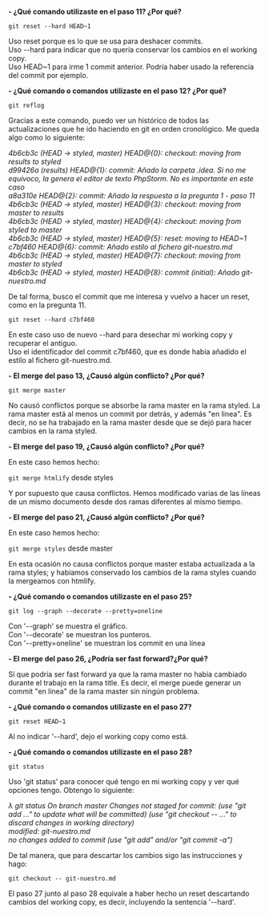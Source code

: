 **- ¿Qué comando utilizaste en el paso 11? ¿Por qué?**

`git reset --hard HEAD~1`

Uso reset porque es lo que se usa para deshacer commits. <br>
Uso --hard para indicar que no quería conservar los cambios en el working copy. <br>
Uso HEAD~1 para irme 1 commit anterior. Podría haber usado la referencia del commit por ejemplo.

**- ¿Qué comando o comandos utilizaste en el paso 12? ¿Por qué?**

`git reflog`

Gracias a este comando, puedo ver un histórico de todos las actualizaciones que he ido haciendo en git en orden cronológico. Me queda algo como lo siguiente: <br>

*4b6cb3c (HEAD -> styled, master) HEAD@{0}: checkout: moving from results to styled<br>*
*d99426a (results) HEAD@{1}: commit: Añado la carpeta .idea. Si no me equivoco, la genera el editor de texto PhpStorm. No es importante en este caso<br>*
*a8a310e HEAD@{2}: commit: Añado la respuesta a la pregunta 1 - paso 11<br>*
*4b6cb3c (HEAD -> styled, master) HEAD@{3}: checkout: moving from master to results<br>*
*4b6cb3c (HEAD -> styled, master) HEAD@{4}: checkout: moving from styled to master<br>*
*4b6cb3c (HEAD -> styled, master) HEAD@{5}: reset: moving to HEAD~1<br>*
*c7bf460 HEAD@{6}: commit: Añado estilo al fichero git-nuestro.md<br>*
*4b6cb3c (HEAD -> styled, master) HEAD@{7}: checkout: moving from master to styled<br>*
*4b6cb3c (HEAD -> styled, master) HEAD@{8}: commit (initial): Añado git-nuestro.md<br>*

De tal forma, busco el commit que me interesa y vuelvo a hacer un reset, como en la pregunta 11.

`git reset --hard c7bf460`

En este caso uso de nuevo --hard para desechar mi working copy y recuperar el antiguo.<br>
Uso el identificador del commit c7bf460, que es donde había añadido el estilo al fichero git-nuestro.md.

**- El merge del paso 13, ¿Causó algún conflicto? ¿Por qué?**

`git merge master`

No causó conflictos porque se absorbe la rama master en la rama styled. La rama master está al menos un commit por detrás, y además "en linea". Es decir, no se ha trabajado en la rama master desde que se dejó para hacer cambios en la rama styled.

**- El merge del paso 19, ¿Causó algún conflicto? ¿Por qué?**

En este caso hemos hecho:
 
 `git merge htmlify` desde styles
 
 Y por supuesto que causa conflictos. Hemos modificado varias de las líneas de un mismo documento desde dos ramas diferentes al mismo tiempo.
 
 **- El merge del paso 21, ¿Causó algún conflicto? ¿Por qué?**
 
 En este caso hemos hecho:
  
  `git merge styles` desde master
  
 En esta ocasión no causa conflictos porque master estaba actualizada a la rama styles; y habíamos conservado los cambios de la rama styles cuando la mergeamos con htmlify.
  
 
**- ¿Qué comando o comandos utilizaste en el paso 25?**
 
  `git log --graph --decorate --pretty=oneline`
  
  Con '--graph' se muestra el gráfico.<br>
  Con '--decorate' se muestran los punteros.<br>
  Con '--pretty=oneline' se muestran los commit en una línea
  
**- El merge del paso 26, ¿Podría ser fast forward?¿Por qué?**

Sí que podría ser fast forward ya que la rama master no había cambiado durante el trabajo en la rama title. Es decir, el merge puede generar un commit "en linea" de la rama master sin ningún problema.  
  
  
**- ¿Qué comando o comandos utilizaste en el paso 27?**

  `git reset HEAD~1`
    
Al no indicar '--hard', dejo el working copy como está.

**- ¿Qué comando o comandos utilizaste en el paso 28?**

`git status`
  
Uso 'git status' para conocer qué tengo en mi working copy y ver qué opciones tengo. Obtengo lo siguiente:

*λ git status*
*On branch master*
*Changes not staged for commit:*
  *(use "git add <file>..." to update what will be committed)*
  *(use "git checkout -- <file>..." to discard changes in working directory)<br>*
        *modified:   git-nuestro.md<br>*
*no changes added to commit (use "git add" and/or "git commit -a")*

De tal manera, que para descartar los cambios sigo las instrucciones y hago:

`git checkout -- git-nuestro.md`

El paso 27 junto al paso 28 equivale a haber hecho un reset descartando cambios del working copy, es decir, incluyendo la sentencia '--hard'.



